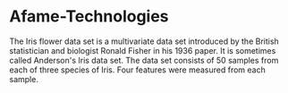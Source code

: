 # Afame-Technologies
The Iris flower data set is a multivariate data set introduced by the British statistician and biologist Ronald Fisher in his 1936 paper. It is sometimes called Anderson's Iris data set. The data set consists of 50 samples from each of three species of Iris. Four features were measured from each sample.
